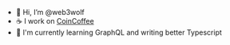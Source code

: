 - 👋 Hi, I’m @web3wolf
- ☕ I work on [CoinCoffee](https://github.com/web3wolf/coincoffee)
- 📖 I'm currently learning GraphQL and writing better Typescript
<!---
web3wolf/web3wolf is a ✨ special ✨ repository because its `README.md` (this file) appears on your GitHub profile.
You can click the Preview link to take a look at your changes.
--->
